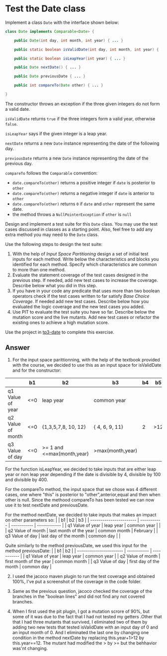 # Test the Date class

Implement a class `Date` with the interface shown below:

```java
class Date implements Comparable<Date> {

    public Date(int day, int month, int year) { ... }

    public static boolean isValidDate(int day, int month, int year) { ... }

    public static boolean isLeapYear(int year) { ... }

    public Date nextDate() { ... }

    public Date previousDate { ... }

    public int compareTo(Date other) { ... }

}
```

The constructor throws an exception if the three given integers do not form a valid date.

`isValidDate` returns `true` if the three integers form a valid year, otherwise `false`.

`isLeapYear` says if the given integer is a leap year.

`nextDate` returns a new `Date` instance representing the date of the following day.

`previousDate` returns a new `Date` instance representing the date of the previous day.

`compareTo` follows the `Comparable` convention:

* `date.compareTo(other)` returns a positive integer if `date` is posterior to `other`
* `date.compareTo(other)` returns a negative integer if `date` is anterior to `other`
* `date.compareTo(other)` returns `0` if `date` and `other` represent the same date.
* the method throws a `NullPointerException` if `other` is `null` 

Design and implement a test suite for this `Date` class.
You may use the test cases discussed in classes as a starting point. 
Also, feel free to add any extra method you may need to the `Date` class.


Use the following steps to design the test suite:

1. With the help of *Input Space Partitioning* design a set of initial test inputs for each method. Write below the characteristics and blocks you identified for each method. Specify which characteristics are common to more than one method.
2. Evaluate the statement coverage of the test cases designed in the previous step. If needed, add new test cases to increase the coverage. Describe below what you did in this step.
3. If you have in your code any predicate that uses more than two boolean operators check if the test cases written to far satisfy *Base Choice Coverage*. If needed add new test cases. Describe below how you evaluated the logic coverage and the new test cases you added.
4. Use PIT to evaluate the test suite you have so far. Describe below the mutation score and the live mutants. Add new test cases or refactor the existing ones to achieve a high mutation score.

Use the project in [tp3-date](../code/tp3-date) to complete this exercise.

## Answer

1. For the input space parittionning, with the help of the textbook provided with the course, we decided to use this as an input space for isValidDate and for the constructor:

|                         | b1          | b2                          | b3                        | b4          | b5          |
| ----------------------- | ----------- | -----------                 | -----------               | ----------- | ----------- |
| q1       Value of year  | <=0         |  leap year                  | common year               |             |             |
| q2       Value of month | <=0         |  {1,3,5,7,8, 10, 12}        |  { 4, 6, 9, 11}           |  2          |  >12        |
| q3       Value of day   | <=0         | >= 1 and <=max(month,year)  |  >max(month,year)         |             |             |

For the function isLeapYear, we decided to take inputs that are either leap year or non leap year depending if the date is divisible by 4, divisible by 100 and divisible by 400.

For the compareTo method, the input space that we chose was 4 different cases, one where "this" is posterior to "other",anterior,equal and then when other is null.
Since the methood compareTo has been tested we can now use it to test nextDate and previousDate.

For the method nextDate, we decided to take inputs that makes an impact on other parameters so:
|                         | b1                     | b2           | b3           |
| ----------------------- | -----------            | -----------  | ------------ |
| q1       Value of year  | leap year              | common year  |              |
| q2       Value of month | last month of the year | common month | February     |
| q3       Value of day   | last day of the month  | common day   |              |

Quite similarly to the method previousDate, we used this input for the method previousDate:
|                         | b1                      | b2           | 
| ----------------------- | -----------             | -----------  | 
| q1       Value of year  | leap year               | common year  | 
| q2       Value of month | first month of the year | common month |
| q3       Value of day   | first day of the month  | common day   | 

2. I used the jacoco maven plugin to run the test coverage and obtained 100%, I've put a screenshot of the coverage in the code folder.

3. Same as the previous question, jacoco checked the coverage of the branches in the "boolean lines" and did not find any not covered branches.

4. When I first used the pit plugin, I got a mutation scrore of 90%, but some of it was due to the fact that I had not tested my getters .Other that that I had three mutants that survived, I eliminated two of them by adding two new tests that tested isValidDate with an input day of 0 and an input month of 0. And I eliminated the last one by changing one condition in the method nextDate by replacing this.year+1>12 by this.year==12. The mutant had modified the > by >= but the behhavior was'nt changing.

